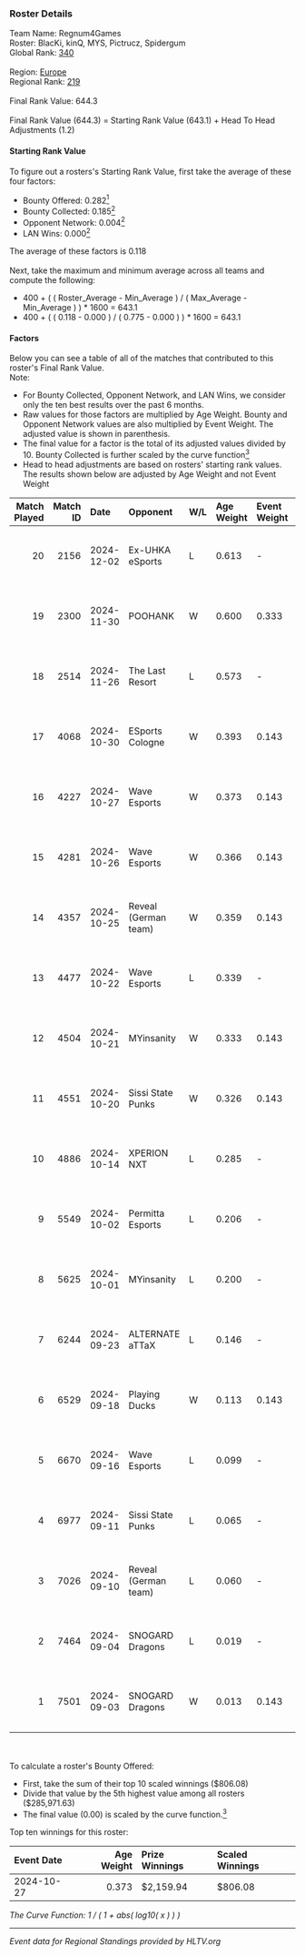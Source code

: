 ### Roster Details<br />
Team Name: Regnum4Games<br />
Roster: BlacKi, kinQ, MYS, Pictrucz, Spidergum<br />
Global Rank: [340](../../standings_global_2025_02_28.md)<br />
<br />
Region: [Europe]( ../../standings_europe_2025_02_28.md)<br />
Regional Rank: [219]( ../../standings_europe_2025_02_28.md)<br />
<br />
Final Rank Value:  644.3<br />
<br />
Final Rank Value (644.3) = Starting Rank Value (643.1) + Head To Head Adjustments (1.2)<br />

#### Starting Rank Value<br />
To figure out a rosters's Starting Rank Value, first take the average of these four factors:<br />
- Bounty Offered: 0.282[<sup>1</sup>](#table2)
- Bounty Collected: 0.185[<sup>2</sup>](#table1)
- Opponent Network: 0.004[<sup>2</sup>](#table1)
- LAN Wins: 0.000[<sup>2</sup>](#table1)

The average of these factors is 0.118<br />
<br />
Next, take the maximum and minimum average across all teams and compute the following:<br />
- 400 + ( ( Roster_Average - Min_Average ) / ( Max_Average - Min_Average ) ) * 1600 = 643.1
- 400 + ( ( 0.118 - 0.000 ) / ( 0.775 - 0.000 ) ) * 1600 = 643.1


#### Factors<br />
Below you can see a table of all of the matches that contributed to this roster's Final Rank Value.<br />
Note:<br />

- For Bounty Collected, Opponent Network, and LAN Wins, we consider only the ten best results over the past 6 months.
- Raw values for those factors are multiplied by Age Weight. Bounty and Opponent Network values are also multiplied by Event Weight. The adjusted value is shown in parenthesis.
- The final value for a factor is the total of its adjusted values divided by 10. Bounty Collected is further scaled by the curve function[<sup>3</sup>](#curveFunction)
- Head to head adjustments are based on rosters' starting rank values. The results shown below are adjusted by Age Weight and not Event Weight
<span id="table1"></span><br />


| Match Played | Match ID | Date       | Opponent             | W/L | Age Weight | Event Weight | Bounty Collected | Opponent Network | LAN Wins  | H2H Adj. | Roster                                     |
| -: | -: | :- | :- | :- | :- | :- | :- | :- | :- | -: | :- |
|           20 |     2156 | 2024-12-02 | Ex-UHKA eSports      | L   | 0.613      | -            | -                | -                | -         |   -13.20 | BlacKi, kinQ, MYS, Pictrucz, Spidergum     |
|           19 |     2300 | 2024-11-30 | POOHANK              | W   | 0.600      | 0.333        | 0.000 (0.000)    | 0.018 (0.004)    | 0 (0.000) |     7.40 | BlacKi, kinQ, MYS, Pictrucz, Spidergum     |
|           18 |     2514 | 2024-11-26 | The Last Resort      | L   | 0.573      | -            | -                | -                | -         |    -6.82 | BlacKi, kinQ, MYS, Pictrucz, Spidergum     |
|           17 |     4068 | 2024-10-30 | ESports Cologne      | W   | 0.393      | 0.143        | 0.000 (0.000)    | 0.019 (0.001)    | 0 (0.000) |     3.35 | BlacKi, kinQ, MYS, Pictrucz, Spidergum     |
|           16 |     4227 | 2024-10-27 | Wave Esports         | W   | 0.373      | 0.143        | 0.002 (0.000)    | 0.123 (0.007)    | 0 (0.000) |     5.91 | BlacKi, catf1sh, kinQ, Pictrucz, Spidergum |
|           15 |     4281 | 2024-10-26 | Wave Esports         | W   | 0.366      | 0.143        | 0.002 (0.000)    | 0.123 (0.006)    | 0 (0.000) |     5.88 | BlacKi, catf1sh, kinQ, Pictrucz, Spidergum |
|           14 |     4357 | 2024-10-25 | Reveal (German team) | W   | 0.359      | 0.143        | 0.001 (0.000)    | 0.209 (0.011)    | 0 (0.000) |     6.01 | BlacKi, catf1sh, kinQ, Pictrucz, Spidergum |
|           13 |     4477 | 2024-10-22 | Wave Esports         | L   | 0.339      | -            | -                | -                | -         |    -5.33 | BlacKi, catf1sh, kinQ, Pictrucz, Spidergum |
|           12 |     4504 | 2024-10-21 | MYinsanity           | W   | 0.333      | 0.143        | 0.003 (0.000)    | 0.094 (0.004)    | 0 (0.000) |     5.85 | BlacKi, kinQ, MYS, Pictrucz, Spidergum     |
|           11 |     4551 | 2024-10-20 | Sissi State Punks    | W   | 0.326      | 0.143        | 0.000 (0.000)    | 0.074 (0.003)    | 0 (0.000) |     4.89 | BlacKi, catf1sh, kinQ, Pictrucz, Spidergum |
|           10 |     4886 | 2024-10-14 | XPERION NXT          | L   | 0.285      | -            | -                | -                | -         |    -4.20 | BlacKi, kinQ, MYS, Pictrucz, Spidergum     |
|            9 |     5549 | 2024-10-02 | Permitta Esports     | L   | 0.206      | -            | -                | -                | -         |    -2.01 | BlacKi, kinQ, MYS, Pictrucz, Spidergum     |
|            8 |     5625 | 2024-10-01 | MYinsanity           | L   | 0.200      | -            | -                | -                | -         |    -2.89 | BlacKi, catf1sh, kinQ, Pictrucz, Spidergum |
|            7 |     6244 | 2024-09-23 | ALTERNATE aTTaX      | L   | 0.146      | -            | -                | -                | -         |    -0.60 | BlacKi, kinQ, MYS, Pictrucz, Spidergum     |
|            6 |     6529 | 2024-09-18 | Playing Ducks        | W   | 0.113      | 0.143        | 0.000 (0.000)    | 0.000 (0.000)    | 0 (0.000) |     0.74 | BlacKi, catf1sh, kinQ, Pictrucz, Spidergum |
|            5 |     6670 | 2024-09-16 | Wave Esports         | L   | 0.099      | -            | -                | -                | -         |    -1.57 | BlacKi, kinQ, MYS, Pictrucz, Spidergum     |
|            4 |     6977 | 2024-09-11 | Sissi State Punks    | L   | 0.065      | -            | -                | -                | -         |    -1.13 | BlacKi, kinQ, MYS, Pictrucz, Spidergum     |
|            3 |     7026 | 2024-09-10 | Reveal (German team) | L   | 0.060      | -            | -                | -                | -         |    -0.94 | BlacKi, catf1sh, kinQ, Pictrucz, Spidergum |
|            2 |     7464 | 2024-09-04 | SNOGARD Dragons      | L   | 0.019      | -            | -                | -                | -         |    -0.33 | BlacKi, kinQ, MYS, Pictrucz, Spidergum     |
|            1 |     7501 | 2024-09-03 | SNOGARD Dragons      | W   | 0.013      | 0.143        | 0.000 (0.000)    | 0.042 (0.000)    | 0 (0.000) |     0.18 | BlacKi, catf1sh, kinQ, Pictrucz, Spidergum |

<br />
<span id="table2"></span><br />
To calculate a roster's Bounty Offered:<br />

- First, take the sum of their top 10 scaled winnings ($806.08)
- Divide that value by the 5th highest value among all rosters ($285,971.63)
- The final value (0.00) is scaled by the curve function.[<sup>3</sup>](#curveFunction)

Top ten winnings for this roster:<br />

| Event Date | Age Weight | Prize Winnings | Scaled Winnings |
| :- | -: | :- | :- |
| 2024-10-27 |      0.373 | $2,159.94      | $806.08         |


<span id="curveFunction"></span>_The Curve Function: 1 / ( 1 + abs( log10( x ) ) )_<br />

---
_Event data for Regional Standings provided by HLTV.org_<br />
